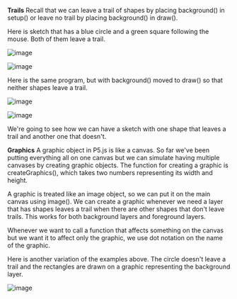 **Trails**
Recall that we can leave a trail of shapes by placing background() in setup() or leave no trail by placing background() in draw().

Here is sketch that has a blue circle and a green square following the mouse. Both of them leave a trail.

![image](https://github.com/Sshiril/Javascript/assets/113382540/65ab0bfb-0b7c-4587-9df4-ffdc1f93ef68)

![image](https://github.com/Sshiril/Javascript/assets/113382540/047b168c-029b-4346-8795-f144d6bec2d5)


Here is the same program, but with background() moved to draw() so that neither shapes leave a trail.

![image](https://github.com/Sshiril/Javascript/assets/113382540/62cfe121-3d02-40e3-b940-823f4b3a30cd)


![image](https://github.com/Sshiril/Javascript/assets/113382540/23032056-e4d7-4e0f-87bf-79805d11448d)

We're going to see how we can have a sketch with one shape that leaves a trail and another one that doesn't.

**Graphics**
A graphic object in P5.js is like a canvas. So far we've been putting everything all on one canvas but we can simulate having multiple canvases by creating graphic objects. The function for creating a graphic is createGraphics(), which takes two numbers representing its width and height.

A graphic is treated like an image object, so we can put it on the main canvas using image(). We can create a graphic whenever we need a layer that has shapes leaves a trail when there are other shapes that don't leave trails. This works for both background layers and foreground layers.

Whenever we want to call a function that affects something on the canvas but we want it to affect only the graphic, we use dot notation on the name of the graphic.

Here is another variation of the examples above. The circle doesn't leave a trail and the rectangles are drawn on a graphic representing the background layer.

![image](https://github.com/Sshiril/Javascript/assets/113382540/bf170930-fddb-4449-9550-70bb26182ed5)

